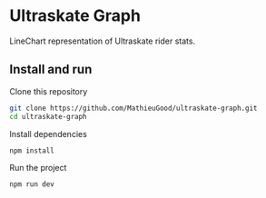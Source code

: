 # Ultraskate Graph

LineChart representation of Ultraskate rider stats.

## Install and run

Clone this repository

```bash
git clone https://github.com/MathieuGood/ultraskate-graph.git
cd ultraskate-graph
```

Install dependencies

```bash
npm install
```

Run the project

```bash
npm run dev
```
